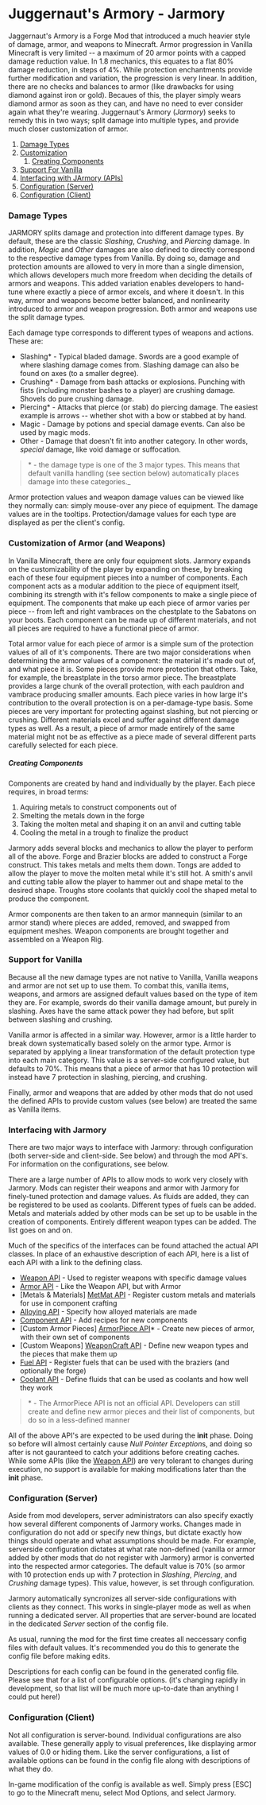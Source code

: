 # Juggernaut's Armory - Jarmory

Jaggernaut's Armory is a Forge Mod that introduced a much heavier style of damage, armor, and weapons to Minecraft. Armor progression in Vanilla Minecraft is very limited -- a maximum of 20 armor points with a capped damage reduction value. In 1.8 mechanics, this equates to a flat 80% damage reduction, in steps of 4%. While protection enchantments provide further modification and variation, the progression is very linear. In addition, there are no checks and balances to armor (like drawbacks for using diamond against iron or gold). Becaues of this, the player simply wears diamond armor as soon as they can, and have no need to ever consider again what they're wearing. Juggernaut's Armory (_Jarmory_) seeks to remedy this in two ways; split damage into multiple types, and provide much closer customization of armor. 

1. [Damage Types]
2. [Customization]
    1. [Creating Components]
4. [Support For Vanilla]
5. [Interfacing with JArmory (APIs)]
6. [Configuration (Server)]
7. [Configuration (Client)]

### Damage Types
JARMORY splits damage and protection into different damage types. By default, these are the classic _Slashing_, _Crushing_, and _Piercing_ damage. In addition, _Magic_ and _Other_ damages are also defined to directly correspond to the respective damage types from Vanilla. By doing so, damage and protection amounts are allowed to very in more than a single dimension, which allows developers much more freedom when deciding the details of armors and weapons. This added variation enables developers to hand-tune where exactly a piece of armor excels, and where it doesn't. In this way, armor and weapons become better balanced, and nonlinearity introduced to armor and weapon progression. Both armor and weapons use the split damage types.

Each damage type corresponds to different types of weapons and actions. These are:

 * Slashing* - Typical bladed damage. Swords are a good example of where slashing damage comes from. Slashing damage can also be found on axes (to a smaller degree).
 * Crushing* - Damage from bash attacks or explosions. Punching with fists (including monster bashes to a player) are crushing damage. Shovels do pure crushing damage.
 * Piercing* - Attacks that pierce (or stab) do piercing damage. The easiest example is arrows -- whether shot with a bow or stabbed at by hand.
 * Magic - Damage by potions and special damage events. Can also be used by magic mods.
 * Other - Damage that doesn't fit into another category. In other words, _special_ damage, like void damage or suffocation.
  
 > \* - the damage type is one of the 3 major types. This means that default vanilla handling (see section below) automatically places damage into these categories._

Armor protection values and weapon damage values can be viewed like they normally can: simply mouse-over any piece of equipment. The damage values are in the tooltips. Protection/damage values for each type are displayed as per the client's config.

### Customization of Armor (and Weapons)
In Vanilla Minecraft, there are only four equipment slots. Jarmory expands on the customizability of the player by expanding on these, by breaking each of these four equipment pieces into a number of components. Each component acts as a modular addition to the piece of equipment itself, combining its strength with it's fellow components to make a single piece of equipment. The components that make up each piece of armor varies per piece -- from left and right vambraces on the chestplate to the Sabatons on your boots. Each component can be made up of different materials, and not all pieces are required to have a functional piece of armor. 

Total armor value for each piece of armor is a simple sum of the protection values of all of it's components. There are two major considerations when determining the armor values of a component: the material it's made out of, and what piece it is. Some pieces provide more protection that others. Take, for example, the breastplate in the torso armor piece. The breastplate provides a large chunk of the overall protection, with each pauldron and vambrace producing smaller amounts. Each piece varies in how large it's contribution to the overall protection is on a per-damage-type basis. Some pieces are very important for protecting against slashing, but not piercing or crushing. Different materials excel and suffer against different damage types as well. As a result, a piece of armor made entirely of the same material might not be as effective as a piece made of several different parts carefully selected for each piece.

##### Creating Components
Components are created by hand and individually by the player. Each piece requires, in broad terms:
1. Aquiring metals to construct components out of
2. Smelting the metals down in the forge
3. Taking the molten metal and shaping it on an anvil and cutting table
4. Cooling the metal in a trough to finalize the product

Jarmory adds several blocks and mechanics to allow the player to perform all of the above. Forge and Brazier blocks are added to construct a Forge construct. This takes metals and melts them down. Tongs are added to allow the player to move the molten metal while it's still hot. A smith's anvil and cutting table allow the player to hammer out and shape metal to the desired shape. Troughs store coolants that quickly cool the shaped metal to produce the component.

Armor components are then taken to an armor mannequin (similar to an armor stand) where pieces are added, removed, and swapped from equipment meshes. Weapon components are brought together and assembled on a Weapon Rig. 

### Support for Vanilla
Because all the new damage types are not native to Vanilla, Vanilla weapons and armor are not set up to use them. To combat this, vanilla items, weapons, and armors are assigned default values based on the type of item they are. For example, swords do their vanilla damage amount, but purely in slashing. Axes have the same attack power they had before, but split between slashing and crushing.

Vanilla armor is affected in a similar way. However, armor is a little harder to break down systematically based solely on the armor type. Armor is separated by applying a linear transformation of the default protection type into each main category. This value is a server-side configured value, but defaults to 70%. This means that a piece of armor that has 10 protection will instead have 7 protection in slashing, piercing, and crushing.

Finally, armor and weapons that are added by other mods that do not used the defined APIs to provide custom values (see below) are treated the same as Vanilla items.

### Interfacing with Jarmory
There are two major ways to interface with Jarmory: through configuration (both server-side and client-side. See below) and through the mod API's. For information on the configurations, see below.

There are a large number of APIs to allow mods to work very closely with Jarmory. Mods can register their weapons and armor with Jarmory for finely-tuned protection and damage values. As fluids are added, they can be registered to be used as coolants. Different types of fuels can be added. Metals and materials added by other mods can be set up to be usable in the creation of components. Entirely different weapon types can be added. The list goes on and on.

Much of the specifics of the interfaces can be found attached the actual API classes. In place of an exhaustive description of each API, here is a list of each API with a link to the defining class.
* [Weapon API] - Used to register weapons with specific damage values
* [Armor API] - Like the Weapon API, but with Armor
* [Metals & Materials] [MetMat API] - Register custom metals and materials for use in component crafting
* [Alloying API] - Specify how alloyed materials are made
* [Component API] - Add recipes for new components
* [Custom Armor Pieces] [ArmorPiece API]* - Create new pieces of armor, with their own set of components
* [Custom Weapons] [WeaponCraft API] - Define new weapon types and the pieces that make them up
* [Fuel API] - Register fuels that can be used with the braziers (and optionally the forge)
* [Coolant API] - Define fluids that can be used as coolants and how well they work

> \* - The ArmorPiece API is not an official API. Developers can still create and define new armor pieces and their list of components, but do so in a less-defined manner

All of the above API's are expected to be used during the **init** phase. Doing so before will almost certainly cause *Null Pointer Exception*s, and doing so after is not gauranteed to catch your additions before creating caches. While some APIs (like the [Weapon API]) are very tolerant to changes during execution, no support is available for making modifications later than the **init** phase.

### Configuration (Server)
Aside from mod developers, server administrators can also specify exactly how several different components of Jarmory works. Changes made in configuration do not add or specify new things, but dictate exactly how things should operate and what assumptions should be made. For example, serverside configuration dictates at what rate non-defined (vanilla or armor added by other mods that do not register with Jarmory) armor is converted into the respected armor categories. The default value is 70% (so armor with 10 protection ends up with 7 protection in _Slashing_, _Piercing_, and _Crushing_ damage types). This value, however, is set through configuration.

Jarmory automatically syncronizes all server-side configurations with clients as they connect. This works in single-player mode as well as when running a dedicated server. All properties that are server-bound are located in the dedicated _Server_ section of the config file.

As usual, running the mod for the first time creates all neccessary config files with default values. It's recommended you do this to generate the config file before making edits.

Descriptions for each config can be found in the generated config file. Please see that for a list of configurable options. (it's changing rapidly in development, so that list will be much more up-to-date than anything I could put here!)

### Configuration (Client)
Not all configuration is server-bound. Individual configurations are also available. These generally apply to visual preferences, like displaying armor values of 0.0 or hiding them. Like the server configurations, a list of available options can be found in the config file along with descriptions of what they do.

In-game modification of the config is available as well. Simply press [ESC] to go to the Minecraft menu, select Mod Options, and select Jarmory.

[Weapon Api]: <https://github.com/Dove-Bren/SkylanderArmory/blob/master/src/main/java/com/SkyIsland/Armory/api/WeaponManager.java> "Jarmory/WeaponManager.java"
[Armor API]: <https://github.com/Dove-Bren/SkylanderArmory/blob/master/src/main/java/com/SkyIsland/Armory/api/ArmorManager.java> "Jarmory/ArmorManager.java"
[MetMat API]: <https://github.com/Dove-Bren/SkylanderArmory/blob/master/src/main/java/com/SkyIsland/Armory/api/ForgeManager.java> "Jarmory/ForgeManager.java"
[Alloying API]: <https://github.com/Dove-Bren/SkylanderArmory/blob/master/src/main/java/com/SkyIsland/Armory/api/ForgeManager.java> "Jarmory/ForgeManager.java"
[Component API]: <https://github.com/Dove-Bren/SkylanderArmory/blob/master/src/main/java/com/SkyIsland/Armory/api/ForgeManager.java> "Jarmory/ForgeManager.java"
[ArmorPiece API]: <https://github.com/Dove-Bren/SkylanderArmory/blob/master/src/main/java/com/SkyIsland/Armory/api/ArmorpieceAPI.java> "Jarmory/ArmorpieceAPI.java"
[WeaponCraft API]: <https://github.com/Dove-Bren/SkylanderArmory/blob/master/src/main/java/com/SkyIsland/Armory/api/WeaponCraftingManager.java> "Jarmory/WeaponCraftingManager.java"
[Fuel API]: <https://github.com/Dove-Bren/SkylanderArmory/blob/master/src/main/java/com/SkyIsland/Armory/api/ForgeManager.java> "Jarmory/ForgeManager.java"
[Coolant API]: <https://github.com/Dove-Bren/SkylanderArmory/blob/master/src/main/java/com/SkyIsland/Armory/api/ForgeManager.java> "Jarmory/ForgeManager.java"

[Damage Types]: <#damage-types>
[Customization]: <#customization-of-armor-and-weapons>
[Creating Components]: <#creating-components>
[Support For Vanilla]: <#support-for-vanilla>
[Interfacing with JArmory (APIs)]: <#interfacing-with-jarmory>
[Configuration (Server)]: <#configuration-server>
[Configuration (Client)]: <#configuration-client>
